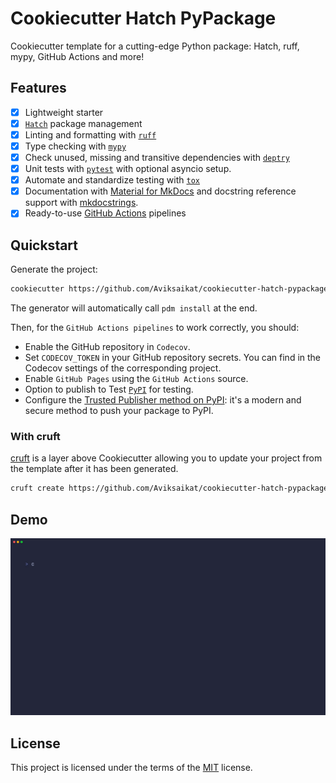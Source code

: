 # Cookiecutter Hatch PyPackage

Cookiecutter template for a cutting-edge Python package: Hatch, ruff, mypy, GitHub Actions and more!

## Features

* [X] Lightweight starter
* [X] [`Hatch`](https://pdm-project.org/latest/) package management
* [X] Linting and formatting with [`ruff`](https://github.com/charliermarsh/ruff)
* [X] Type checking with [`mypy`](https://github.com/python/mypy)
* [X] Check unused, missing and transitive dependencies with [`deptry`](https://deptry.com/)
* [X] Unit tests with [`pytest`](https://github.com/pytest-dev/pytest) with optional asyncio setup.
* [X] Automate and standardize testing with [`tox`](https://tox.wiki/en/4.15.0/)
* [X] Documentation with [Material for MkDocs](https://squidfunk.github.io/mkdocs-material/) and docstring reference support with [mkdocstrings](https://mkdocstrings.github.io/).
* [X] Ready-to-use [GitHub Actions](https://help.github.com/en/actions/automating-your-workflow-with-github-actions) pipelines

## Quickstart

Generate the project:

```bash
cookiecutter https://github.com/Aviksaikat/cookiecutter-hatch-pypackage
```

The generator will automatically call `pdm install` at the end.

Then, for the `GitHub Actions pipelines` to work correctly, you should:

* Enable the GitHub repository in `Codecov`.
* Set `CODECOV_TOKEN` in your GitHub repository secrets. You can find in the Codecov settings of the corresponding project.
* Enable `GitHub Pages` using the `GitHub Actions` source.
* Option to publish to Test [`PyPI`](https://test.pypi.org/) for testing.
* Configure the [Trusted Publisher method on PyPI](https://docs.pypi.org/trusted-publishers/creating-a-project-through-oidc/): it's a modern and secure method to push your package to PyPI.

### With cruft

[cruft](https://github.com/cruft/cruft) is a layer above Cookiecutter allowing you to update your project from the template after it has been generated.

```bash
cruft create https://github.com/Aviksaikat/cookiecutter-hatch-pypackage
```

## Demo
![](./media/demo.gif)


## License

This project is licensed under the terms of the [MIT](https://github.com/Aviksaikat/cookiecutter-hatch-pypackage/blob/main/LICENSE) license.

